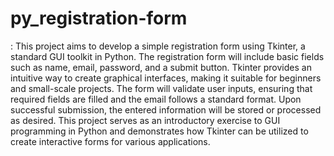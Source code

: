 # py_registration-form
: This project aims to develop a simple registration form using Tkinter, a standard GUI toolkit in Python. The registration form will include basic fields such as name, email, password, and a submit button. Tkinter provides an intuitive way to create graphical interfaces, making it suitable for beginners and small-scale projects. The form will validate user inputs, ensuring that required fields are filled and the email follows a standard format. Upon successful submission, the entered information will be stored or processed as desired. This project serves as an introductory exercise to GUI programming in Python and demonstrates how Tkinter can be utilized to create interactive forms for various applications.
